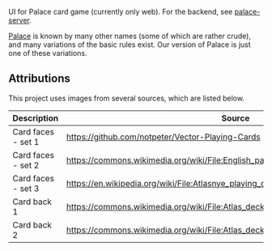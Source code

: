 UI for Palace card game (currently only web). For the backend, see [palace-server](https://github.com/brick-codes/palace-server/).

[Palace](https://en.wikipedia.org/wiki/Shithead_(card_game)) is known by many other names (some of which are rather crude), and many variations of the basic rules exist. Our version of Palace is just one of these variations.

## Attributions
This project uses images from several sources, which are listed below.

| Description        | Source                                                                                | License       |
| ------------------ | ------------------------------------------------------------------------------------- | ------------- |
| Card faces - set 1 | <https://github.com/notpeter/Vector-Playing-Cards>                                    | Public domain |
| Card faces - set 2 | <https://commons.wikimedia.org/wiki/File:English_pattern_playing_cards_deck.svg>      | Public domain |
| Card faces - set 3 | <https://en.wikipedia.org/wiki/File:Atlasnye_playing_cards_deck.svg>                  | Public domain |
| Card back 1        | <https://commons.wikimedia.org/wiki/File:Atlas_deck_card_back_blue_and_brown.svg>     | Public domain |
| Card back 2        | <https://commons.wikimedia.org/wiki/File:Atlas_deck_card_back_green_and_dark_red.svg> | Public domain |
